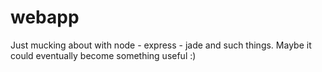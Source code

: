 webapp
======

Just mucking about with node - express - jade and such things.
Maybe it could eventually become something useful :)
